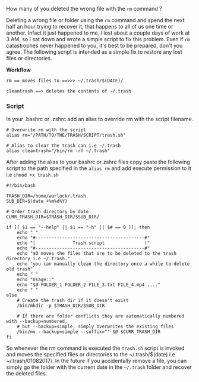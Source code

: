 
How many of you deleted the wrong file with the `rm` command ?

Deleting a wrong file or folder using the `rm` command and spend the next half an hour trying to recover it, that happens to all of us one time or another. Infact it just happened to me, I lost about a couple days of work at 3 AM, so I sat down and wrote a simple script to fix this problem. Even if `rm` catastrophes never happened to you, it's best to be prepared, don't you agree. The following script is intended as a simple fix to restore any lost files or directories.

**Workflow**

    rm == moves files to ==>>> ~/.trash/$(DATE)/

    cleantrash ==> deletes the contents of ~/.trash

### Script

In your .bashrc or .zshrc add an alias to override rm with the script filename.

    # Overwrite rm with the script
    alias rm="/PATH/TO/THE/TRASH/SCRIPT/trash.sh"

    # Alias to clear the trash can i.e ~/.trash
    alias cleantrash="/bin/rm -rf ~/.trash"

After adding the alias to your bashrc or zshrc files copy paste the following script to the path specified in the `alias rm` and add execute permission to it i.e `chmod +x trash.sh`

    #!/bin/bash

    TRASH_DIR=/home/warlock/.trash
    SUB_DIR=$(date +%m%d%Y)

    # Order trash directory by date
    CURR_TRASH_DIR=$TRASH_DIR/$SUB_DIR/

    if [[ $1 == "--help" || $1 == "-h" || $# == 0 ]]; then
        echo " "
        echo "#-----------------------------------------#"
        echo "|              Trash script               |"
        echo "#-----------------------------------------#"
        echo "$0 moves the files that are to be deleted to the trash directory i.e ~/.trash."
        echo "you can manually clean the directory once a while to delete old trash"
        echo " "
        echo "Usage::"
        echo "$0 FOLDER_1 FOLDER_2 FILE_3.txt FILE_4.mp4 ...."
        echo " "
    else
        # Create the trash dir if it doesn't exist
        /bin/mkdir -p $TRASH_DIR/$SUB_DIR

        # If there are folder conflicts they are automatically numbered with --backup=numbered,
        # but --backup=simple, simply overwrites the existing files
        /bin/mv --backup=simple --suffix="" $@ $CURR_TRASH_DIR
    fi


So whenever the rm command is executed the `trash.sh` script is invoked and moves the specified files or directories to the ~/.trash/$(date) i.e ~/.trash/01082017/. In the future if you accidentally remove a file, you can simply go the folder with the current date in the `~/.trash` folder and recover the deleted files.


